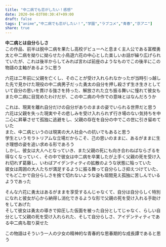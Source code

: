 ```yaml
---
title: "中二病でも恋がしたい！感想"
date: 2020-04-03T00:30:47+09:00
draft: false
tags: ["anime","中二病でも恋がしたい！","学園","ラブコメ","青春","京アニ"]
share: true
---
```

**中二病とは自分らしさ**  
この作品、前半は脱中二病を果たし高校デビューへと息まく主人公である富樫勇太と中二病を拗りに拗らせた小鳥遊六花の中心とした楽しいお話が繰り広げられていたが、これは後半からしてみれば言わば前座のようなものでこの後半にこの物語の主軸があるように思う  

六花は二年前に父親を亡くし、そのことが受け入れられなかったが当時引っ越した先で見かけた現役の中二病男子だった勇太の自分を押し殺さず生き生きとしていて自分の思いを貫ける強さを持った、解放された立ち振る舞いに憧れて彼女もまた中二病に目覚めたわけだが、この中二病の今作での意味とはなんだろうか  

これは、現実を離れ自分だけの自分がありのままの姿でいられる世界だと思う 六花は父親を失った現実やその悲しみを受け入れられず行き場のない気持ちを中二心に昇華させて孤独に逃避をし、父親の存在を自分の中でこの世に引き留めていた  
また、中二病というのは現実の大人社会への抗いでもあると思う  
学生というモラトリアムな立場だからこそ、己の思いのままに、あるがままに生き理想の姿を追い求める形であろう  
しかし、彼女は大人へとなっていき、また父親の死にも向き合わねばならざるを得なくなっていく、その中で彼女は中二病を卒業したが上手く父親の死を受け入れ切れず葛藤し、いわばアイデンティティの拡散のような状態に陥っていた  
彼女は周囲の大人たちが満足するように振る舞って自分らしさ抑えつけていた、でもどこかで自分らしさを捨て切れないような姿も垣間見え孤独に苦しんでいるようであった  

そんな六花に勇太はあるがままを享受するんじゃなくて、自分は自分らしく特別になれと彼女が心から納得し消化できるような形で父親の死を受け入れる手助けをしてあげた  
そして彼女は勇太の導きで抑圧した仮面を被った自分としてじゃなく、らしい自分として父親の死を受け入れられた、そして自分らしさ、アイデンティティである中二病も取り戻せた  

この物語はそういう一人の少女の精神的な青春的な思春期的な成長譚であると思う

